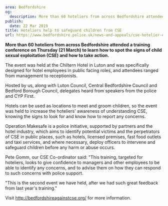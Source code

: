 ```yaml
area: Bedfordshire
og:
  description: More than 60 hoteliers from across Bedfordshire attended a training conference on Thursday (21 March) to learn how to spot the signs of child sexual exploitation (CSE) and how to take action.
publish:
  date: 22 Mar 2019
title: Hoteliers help to safeguard children from CSE
url: https://www.bedfordshire.police.uk/news-and-appeals/cse-hotelier-event-march19
```

**More than 60 hoteliers from across Bedfordshire attended a training conference on Thursday (21 March) to learn how to spot the signs of child sexual exploitation (CSE) and how to take action.**

The event was held at the Chiltern Hotel in Luton and was specifically designed for hotel employees in public facing roles, and attendees ranged from management to receptionists.

Hosted by us, along with Luton Council, Central Bedfordshire Council and Bedford Borough Council, delegates heard from speakers from the police and CYP First.

Hotels can be used as locations to meet and groom children, so the event was held to increase the hoteliers' awareness of understanding CSE, knowing the signs to look for and know how to report any concerns.

Operation Makesafe is a police initiative, supported by partners and the hotel industry, which aims to identify potential victims and the perpetrators of CSE in public places, such as hotels, licensed premises, fast food outlets and taxi services, and where necessary, deploy officers to intervene and safeguard children before any harm or abuse occurs.

Pete Gomm, our CSE Co-ordinator said: "This training, targeted for hoteliers, looks to give confidence to managers and other employees to be able to identify any concerns, and to advise them on how they can respond to such concerns with police support.

"This is the second event we have held, after we had such great feedback from last year's training."

Visit http://bedfordshireagainstcse.org/ for more information.
